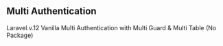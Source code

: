 
## Multi Authentication

Laravel.v.12 Vanilla Multi Authentication with Multi Guard & Multi Table (No Package)

